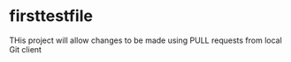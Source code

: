 # firsttestfile

THis project will allow changes to be made using PULL requests from local Git client
